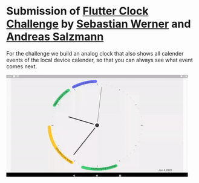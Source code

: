 # Submission of [Flutter Clock Challenge](https://flutter.dev/clock#submissions) by [Sebastian Werner](https://github.com/tawalaya/) and [Andreas Salzmann](https://github.com/andi3/)

For the challenge we build an analog clock that also shows all calender events of the local device calender, so that you can always see what event comes next.

![Demo Gif](demo.gif)
